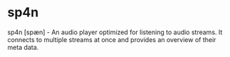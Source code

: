 # sp4n
sp4n [spæn] - An audio player optimized for listening to audio streams. It connects to multiple streams at once and provides an overview of their meta data.
